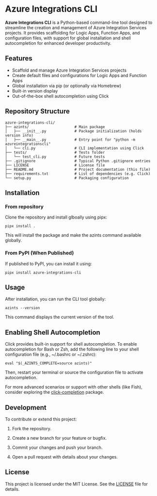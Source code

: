 # Azure Integrations CLI

**Azure Integrations CLI** is a Python-based command-line tool designed to streamline the creation and management of Azure Integration Services projects. It provides scaffolding for Logic Apps, Function Apps, and configuration files, with support for global installation and shell autocompletion for enhanced developer productivity.

## Features

- Scaffold and manage Azure Integration Services projects
- Create default files and configurations for Logic Apps and Function Apps
- Global installation via pip (or optionally via Homebrew)
- Built-in version display
- Out-of-the-box shell autocompletion using Click

## Repository Structure

```plaintext
azure-integrations-cli/
├── azints/                     # Main package
│   ├── __init__.py             # Package initialization (holds version info)
│   ├── __main__.py             # Entry point for "python -m azureintegrationscli"
│   └── cli.py                  # CLI implementation using Click
├── tests/                      # Tests folder
│   └── test_cli.py             # Future tests
├── .gitignore                  # Typical Python .gitignore entries
├── LICENSE                     # License file
├── README.md                   # Project documentation (this file)
├── requirements.txt            # List of dependencies (e.g. Click)
└── setup.py                    # Packaging configuration
```

## Installation

### From repository

Clone the repository and install glboally using pipx:

```shell
pipx install .
```

This will install the package and make the azints command available globally.

### From PyPI (When Published)

If published to PyPI, you can install it using:

```shell
pipx install azure-integrations-cli
```

## Usage

After installation, you can run the CLI tool globally:

```shell
azints --version
```

This command displays the current version of the tool.

## Enabling Shell Autocompletion

Click provides built-in support for shell autocompletion. To enable autocompletion for Bash or Zsh, add the following line to your shell configuration file (e.g., ~/.bashrc or ~/.zshrc):

```shell
eval "$(_AZINTS_COMPLETE=source azints)"
```

Then, restart your terminal or source the configuration file to activate autocompletion.

For more advanced scenarios or support with other shells (like Fish), consider exploring the [click-completion](https://click.palletsprojects.com/en/stable/shell-completion/) package.

## Development

To contribute or extend this project:

1. Fork the repository.

1. Create a new branch for your feature or bugfix.

1. Commit your changes and push your branch.

1. Open a pull request with details about your changes.

## License

This project is licensed under the MIT License. See the [LICENSE](/LICENSE) file for details.
